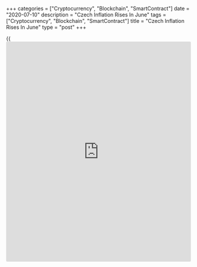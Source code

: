 +++
categories = ["Cryptocurrency", "Blockchain", "SmartContract"]
date = "2020-07-10"
description = "Czech Inflation Rises In June"
tags = ["Cryptocurrency", "Blockchain", "SmartContract"]
title = "Czech Inflation Rises In June"
type = "post"
+++

{{<iframe id="large-banner" src="https://www.bounty.group/#slide=8.0" width="100%" height="600" scrolling="no" style="border: 0px solid rgb(216, 221, 230); border-radius: 3px;">}}

The Czech consumer price inflation rose in June after easing in the
previous month, data from the Czech Statistical Office showed on Friday.

The consumer price index rose 3.3 percent year-on-year in June, after a
2.9 percent increase in May. The rate was expected to remain unchanged
at 2.9 percent. In April, inflation was 3.2 percent.

Prices of alcoholic beverages and tobacco grew 9.6 percent annually in
June. Prices of food and non-alcoholic beverages, and restaurants and
hotels gained by 5.4 percent and 5.0 percent, respectively.

Meanwhile, prices in the post and telecommunication group declined by
4.1 percent and transport cost fell 2.6 percent.

On a monthly basis, consumer prices rose 0.6 percent in May, faster than
economists' forecast of 0.2 percent.

Separate data from the statistical office showed that the import prices
fell 0.7 percent annually in May, reversing a 0.7 percent rise in April.

Export prices grew 2.8 percent yearly in May, following a 3.1 percent
increase in the previous month.

On a monthly basis, import prices fell 1.1 percent in May and export
prices decreased 0.1 percent.

For comments and feedback [contact](https://www.playgroundfx.com/contact/): editorial@rtt[news](https://www.letsplayfx.com/blog/forex-news-website/).com

[Economic News][1]

 **What parts of the world are seeing the best (and worst) economic
performances lately? Click[here][2] to check out our [Econ Scorecard][2]
and find out! See up-to-the-moment [ranking](https://www.playgroundfx.com/blog/crypto-exchange-ranking/)s for the best and worst
performers in [GDP][3], [unemployment rate][4], [inflation][5] and much
more.**

   1. www.rtt[news](https://www.letsplayfx.com/blog/forex-news-website/).com/Content/EconomicNews.aspx
   2. www.rtt[news](https://www.letsplayfx.com/blog/forex-news-website/).com/economic-scorecard/world-rank/retail-sales/highest-performance.aspx
   3. www.rtt[news](https://www.letsplayfx.com/blog/forex-news-website/).com/economic-scorecard/world-rank/GDP/highest-performance.aspx
   4. www.rtt[news](https://www.letsplayfx.com/blog/forex-news-website/).com/economic-scorecard/world-rank/unemployment-rate/lowest-performance.aspx
   5. www.rtt[news](https://www.letsplayfx.com/blog/forex-news-website/).com/economic-scorecard/world-rank/CPI/highest-performance.aspx